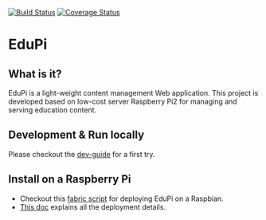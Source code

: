 [![Build Status](https://travis-ci.org/Orange-Foundation/edupi.svg?branch=master)](https://travis-ci.org/Orange-Foundation/edupi)
[![Coverage Status](https://coveralls.io/repos/Orange-Foundation/edupi/badge.svg?branch=master&service=github)](https://coveralls.io/github/Orange-Foundation/edupi?branch=master)

# EduPi

## What is it?

EduPi is a light-weight content management Web application.
This project is developed based on low-cost server Raspberry Pi2
 for managing and serving education content.

## Development & Run locally

Please checkout the [dev-guide](doc/dev-guide.md) for a first try.

## Install on a Raspberry Pi

* Checkout this [fabric script](deploy/) for deploying EduPi on a Raspbian.
* [This doc](doc/deploy.md) explains all the deployment details.
